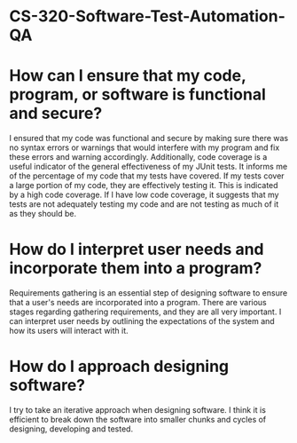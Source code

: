 # CS-320-Software-Test-Automation-QA
# How can I ensure that my code, program, or software is functional and secure?
I ensured that my code was functional and secure by making sure there was no syntax errors or warnings that would interfere with my program and fix these errors and warning accordingly. Additionally, code coverage is a useful indicator of the general effectiveness of my JUnit tests. It informs me of the percentage of my code that my tests have covered. If my tests cover a large portion of my code, they are effectively testing it. This is indicated by a high code coverage. If I have low code coverage, it suggests that my tests are not adequately testing my code and are not testing as much of it as they should be.
 
# How do I interpret user needs and incorporate them into a program?
Requirements gathering is an essential step of designing software to ensure that a user's needs are incorporated into a program. There are various stages regarding gathering requirements, and they are all very important. I can interpret user needs by outlining the expectations of the system and how its users will interact with it.

# How do I approach designing software?
I try to take an iterative approach when designing software. I think it is efficient to break down the software into smaller chunks and cycles of designing, developing and tested. 
